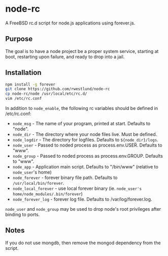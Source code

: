 # node-rc

A FreeBSD rc.d script for node.js applications using forever.js.

## Purpose

The goal is to have a node project be a proper system service, starting at boot, restarting upon failure, and ready to drop into a jail.

## Installation

```bash
npm install -g forever
git clone https://github.com/rwestlund/node-rc
cp node-rc/node /usr/local/etc/rc.d/
vim /etc/rc.conf
```

In addition to `node_enable`, the following rc variables should be defined in
/etc/rc.conf:

* `node_msg` - The name of your program, printed at start. Defaults to "node".
* `node_dir` - The directory where your node files live. Must be defined.
* `node_logdir` - The directory for logfiles. Defaults to `${node_dir}/logs`.
* `node_user` - Passed to noded process as process.env.USER. Defaults to "www".
* `node_group` - Passed to noded process as process.env.GROUP. Defaults to "www".
* `node_app` - Application main script. Defaults to "/bin/www" (relative to `node_user`'s home)
* `node_forever` - forever binary file path. Defaults to `/usr/local/bin/forever`.
* `node_local_forever` - use local forever binary (ie. `node_user's home/node_modules/.bin/forever`)
* `node_forever_log` - forever log file. Defaults to /var/log/forever.log.

`node_user` and `node_group` may be used to drop node's root privileges after binding to ports.

## Notes
If you do not use mongdb, then remove the mongod dependency from the script.
